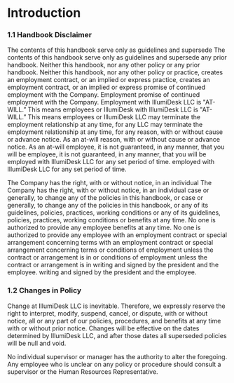 # Introduction

### 1.1 Handbook Disclaimer

The contents of this handbook serve only as guidelines and supersede The contents of this handbook serve only as guidelines and supersede any prior handbook. Neither this handbook, nor any other policy or any prior handbook. Neither this handbook, nor any other policy or practice, creates an employment contract, or an implied or express practice, creates an employment contract, or an implied or express promise of continued employment with the Company. Employment promise of continued employment with the Company. Employment with IllumiDesk LLC is "AT-WILL.” This means employees or IllumiDesk with IllumiDesk LLC is "AT-WILL.” This means employees or IllumiDesk LLC may terminate the employment relationship at any time, for any LLC may terminate the employment relationship at any time, for any reason, with or without cause or advance notice. As an at-will reason, with or without cause or advance notice. As an at-will employee, it is not guaranteed, in any manner, that you will be employee, it is not guaranteed, in any manner, that you will be employed with IllumiDesk LLC for any set period of time. employed with IllumiDesk LLC for any set period of time.

The Company has the right, with or without notice, in an individual The Company has the right, with or without notice, in an individual case or generally, to change any of the policies in this handbook, or case or generally, to change any of the policies in this handbook, or any of its guidelines, policies, practices, working conditions or any of its guidelines, policies, practices, working conditions or benefits at any time. No one is authorized to provide any employee benefits at any time. No one is authorized to provide any employee with an employment contract or special arrangement concerning terms with an employment contract or special arrangement concerning terms or conditions of employment unless the contract or arrangement is in or conditions of employment unless the contract or arrangement is in writing and signed by the president and the employee. writing and signed by the president and the employee.

### 1.2 Changes in Policy

Change at IllumiDesk LLC is inevitable. Therefore, we expressly reserve the right to interpret, modify, suspend, cancel, or dispute, with or without notice, all or any part of our policies, procedures, and benefits at any time with or without prior notice. Changes will be effective on the dates determined by IllumiDesk LLC, and after those dates all superseded policies will be null and void.

No individual supervisor or manager has the authority to alter the foregoing. Any employee who is unclear on any policy or procedure should consult a supervisor or the Human Resources Representative.

